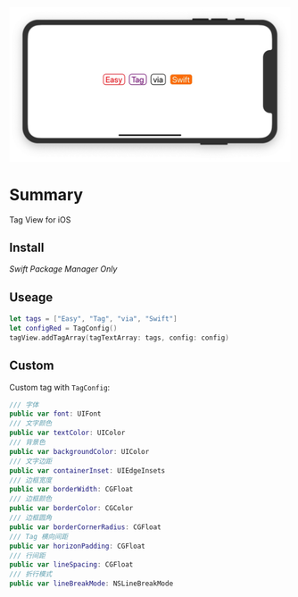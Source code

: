 ![header](https://raw.githubusercontent.com/akring/ImageTag/master/head.jpg?token=ABRZCZWV3ZOS3MXCMJILMD25IKM7A)

# Summary

Tag View for iOS

## Install

*Swift Package Manager Only*

## Useage

```swift
let tags = ["Easy", "Tag", "via", "Swift"]
let configRed = TagConfig()
tagView.addTagArray(tagTextArray: tags, config: config)
```

## Custom

Custom tag with `TagConfig`:

```swift
/// 字体
public var font: UIFont
/// 文字颜色
public var textColor: UIColor
/// 背景色
public var backgroundColor: UIColor
/// 文字边距
public var containerInset: UIEdgeInsets
/// 边框宽度
public var borderWidth: CGFloat
/// 边框颜色
public var borderColor: CGColor
/// 边框圆角
public var borderCornerRadius: CGFloat
/// Tag 横向间距
public var horizonPadding: CGFloat
/// 行间距
public var lineSpacing: CGFloat
/// 折行模式
public var lineBreakMode: NSLineBreakMode
```
